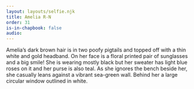 ```yaml
---
layout: layouts/selfie.njk
title: Amelia R-N
order: 31
is-in-chapbook: false
audio: 
---
```

Amelia’s dark brown hair is in two poofy pigtails and topped off with a thin white and gold headband. On her face is a floral printed pair of sunglasses and a big smile! She is wearing mostly black but her sweater has light blue roses on it and her purse is also teal. As she ignores the bench beside her, she casually leans against a vibrant sea-green wall. Behind her a large circular window outlined in white.
